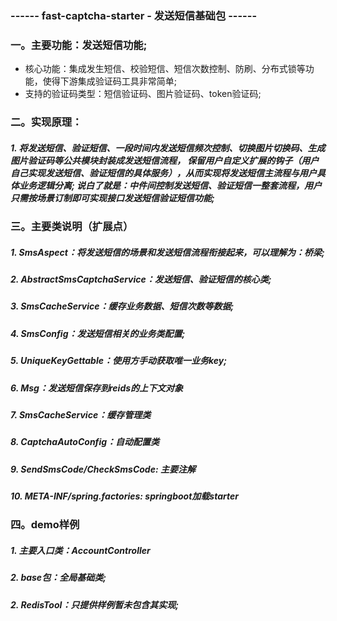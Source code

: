 ### ------ fast-captcha-starter - 发送短信基础包 ------

### 一。主要功能：发送短信功能;
- 核心功能：集成发生短信、校验短信、短信次数控制、防刷、分布式锁等功能，使得下游集成验证码工具非常简单;
- 支持的验证码类型：短信验证码、图片验证码、token验证码;

### 二。实现原理：
<h5> 1. 将发送短信、验证短信、一段时间内发送短信频次控制、切换图片切换码、生成图片验证码等公共模块封装成发送短信流程，
        保留用户自定义扩展的钩子（用户自己实现发送短信、验证短信的具体服务），从而实现将发送短信主流程与用户具体业务逻辑分离;
        说白了就是：中件间控制发送短信、验证短信一整套流程，用户只需按场景订制即可实现接口发送短信验证短信功能;

### 三。主要类说明（扩展点）
<h5> 1. SmsAspect：将发送短信的场景和发送短信流程衔接起来，可以理解为：桥梁;
<h5> 2. AbstractSmsCaptchaService：发送短信、验证短信的核心类;
<h5> 3. SmsCacheService：缓存业务数据、短信次数等数据;
<h5> 4. SmsConfig：发送短信相关的业务类配置;
<h5> 5. UniqueKeyGettable：使用方手动获取唯一业务key;
<h5> 6. Msg：发送短信保存到reids的上下文对象
<h5> 7. SmsCacheService：缓存管理类
<h5> 8. CaptchaAutoConfig：自动配置类
<h5> 9. SendSmsCode/CheckSmsCode: 主要注解
<h5> 10. META-INF/spring.factories: springboot加载starter


### 四。demo样例
<h5> 1. 主要入口类：AccountController
<h5> 2. base包：全局基础类;
<h5> 2. RedisTool：只提供样例暂未包含其实现;
